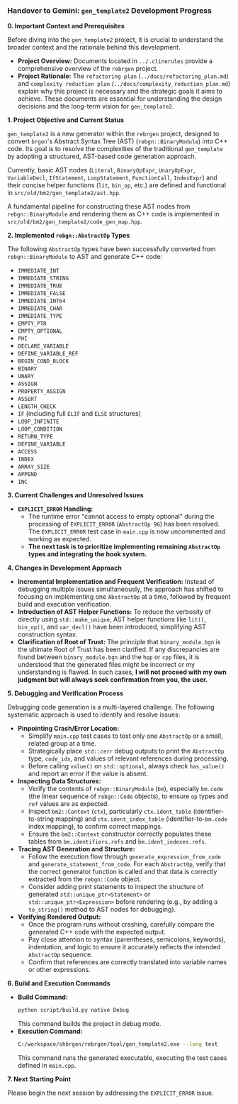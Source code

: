 ### **Handover to Gemini: `gen_template2` Development Progress**

**0. Important Context and Prerequisites**

Before diving into the `gen_template2` project, it is crucial to understand the broader context and the rationale behind this development.

- **Project Overview:** Documents located in `../.clinerules` provide a comprehensive overview of the `rebrgen` project.
- **Project Rationale:** The `refactoring plan` (`../docs/refactoring_plan.md`) and `complexity reduction plan` (`../docs/complexity_reduction_plan.md`) explain why this project is necessary and the strategic goals it aims to achieve. These documents are essential for understanding the design decisions and the long-term vision for `gen_template2`.

**1. Project Objective and Current Status**

`gen_template2` is a new generator within the `rebrgen` project, designed to convert `brgen`'s Abstract Syntax Tree (AST) (`rebgn::BinaryModule`) into C++ code. Its goal is to resolve the complexities of the traditional `gen_template` by adopting a structured, AST-based code generation approach.

Currently, basic AST nodes (`Literal`, `BinaryOpExpr`, `UnaryOpExpr`, `VariableDecl`, `IfStatement`, `LoopStatement`, `FunctionCall`, `IndexExpr`) and their concise helper functions (`lit`, `bin_op`, etc.) are defined and functional in `src/old/bm2/gen_template2/ast.hpp`.

A fundamental pipeline for constructing these AST nodes from `rebgn::BinaryModule` and rendering them as C++ code is implemented in `src/old/bm2/gen_template2/code_gen_map.hpp`.

**2. Implemented `rebgn::AbstractOp` Types**

The following `AbstractOp` types have been successfully converted from `rebgn::BinaryModule` to AST and generate C++ code:

- `IMMEDIATE_INT`
- `IMMEDIATE_STRING`
- `IMMEDIATE_TRUE`
- `IMMEDIATE_FALSE`
- `IMMEDIATE_INT64`
- `IMMEDIATE_CHAR`
- `IMMEDIATE_TYPE`
- `EMPTY_PTR`
- `EMPTY_OPTIONAL`
- `PHI`
- `DECLARE_VARIABLE`
- `DEFINE_VARIABLE_REF`
- `BEGIN_COND_BLOCK`
- `BINARY`
- `UNARY`
- `ASSIGN`
- `PROPERTY_ASSIGN`
- `ASSERT`
- `LENGTH_CHECK`
- `IF` (including full `ELIF` and `ELSE` structures)
- `LOOP_INFINITE`
- `LOOP_CONDITION`
- `RETURN_TYPE`
- `DEFINE_VARIABLE`
- `ACCESS`
- `INDEX`
- `ARRAY_SIZE`
- `APPEND`
- `INC`

**3. Current Challenges and Unresolved Issues**

- **`EXPLICIT_ERROR` Handling:**
  - The runtime error "cannot access to empty optional" during the processing of `EXPLICIT_ERROR` (`AbstractOp 96`) has been resolved. The `EXPLICIT_ERROR` test case in `main.cpp` is now uncommented and working as expected.
  - **The next task is to prioritize implementing remaining `AbstractOp` types and integrating the hook system.**

**4. Changes in Development Approach**

- **Incremental Implementation and Frequent Verification:** Instead of debugging multiple issues simultaneously, the approach has shifted to focusing on implementing one `AbstractOp` at a time, followed by frequent build and execution verification.
- **Introduction of AST Helper Functions:** To reduce the verbosity of directly using `std::make_unique`, AST helper functions like `lit()`, `bin_op()`, and `var_decl()` have been introduced, simplifying AST construction syntax.
- **Clarification of Root of Trust:** The principle that `binary_module.bgn` is the ultimate Root of Trust has been clarified. If any discrepancies are found between `binary_module.bgn` and the `hpp` or `cpp` files, it is understood that the generated files might be incorrect or my understanding is flawed. In such cases, **I will not proceed with my own judgment but will always seek confirmation from you, the user.**

**5. Debugging and Verification Process**

Debugging code generation is a multi-layered challenge. The following systematic approach is used to identify and resolve issues:

- **Pinpointing Crash/Error Location:**
  - Simplify `main.cpp` test cases to test only one `AbstractOp` or a small, related group at a time.
  - Strategically place `std::cerr` debug outputs to print the `AbstractOp` type, `code_idx`, and values of relevant references during processing.
  - Before calling `value()` on `std::optional`, always check `has_value()` and report an error if the value is absent.
- **Inspecting Data Structures:**
  - Verify the contents of `rebgn::BinaryModule` (`bm`), especially `bm.code` (the linear sequence of `rebgn::Code` objects), to ensure `op` types and `ref` values are as expected.
  - Inspect `bm2::Context` (`ctx`), particularly `ctx.ident_table` (identifier-to-string mapping) and `ctx.ident_index_table` (identifier-to-`bm.code` index mapping), to confirm correct mappings.
  - Ensure the `bm2::Context` constructor correctly populates these tables from `bm.identifiers.refs` and `bm.ident_indexes.refs`.
- **Tracing AST Generation and Structure:**
  - Follow the execution flow through `generate_expression_from_code` and `generate_statement_from_code`. For each `AbstractOp`, verify that the correct generator function is called and that data is correctly extracted from the `rebgn::Code` object.
  - Consider adding print statements to inspect the structure of generated `std::unique_ptr<Statement>` or `std::unique_ptr<Expression>` before rendering (e.g., by adding a `to_string()` method to AST nodes for debugging).
- **Verifying Rendered Output:**
  - Once the program runs without crashing, carefully compare the generated C++ code with the expected output.
  - Pay close attention to syntax (parentheses, semicolons, keywords), indentation, and logic to ensure it accurately reflects the intended `AbstractOp` sequence.
  - Confirm that references are correctly translated into variable names or other expressions.

**6. Build and Execution Commands**

- **Build Command:**
  ```bash
  python script/build.py native Debug
  ```
  This command builds the project in debug mode.
- **Execution Command:**
  ```bash
  C:/workspace/shbrgen/rebrgen/tool/gen_template2.exe --lang test
  ```
  This command runs the generated executable, executing the test cases defined in `main.cpp`.

**7. Next Starting Point**

Please begin the next session by addressing the `EXPLICIT_ERROR` issue.
